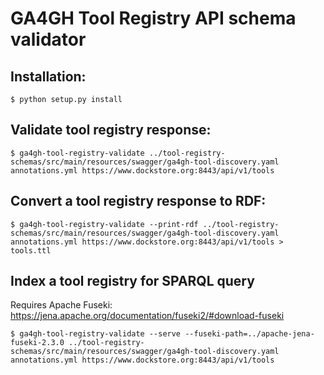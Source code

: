 # GA4GH Tool Registry API schema validator

## Installation:

```
$ python setup.py install
```

## Validate tool registry response:

```
$ ga4gh-tool-registry-validate ../tool-registry-schemas/src/main/resources/swagger/ga4gh-tool-discovery.yaml annotations.yml https://www.dockstore.org:8443/api/v1/tools
```

## Convert a tool registry response to RDF:

```
$ ga4gh-tool-registry-validate --print-rdf ../tool-registry-schemas/src/main/resources/swagger/ga4gh-tool-discovery.yaml annotations.yml https://www.dockstore.org:8443/api/v1/tools > tools.ttl
```

## Index a tool registry for SPARQL query

Requires Apache Fuseki: https://jena.apache.org/documentation/fuseki2/#download-fuseki

```
$ ga4gh-tool-registry-validate --serve --fuseki-path=../apache-jena-fuseki-2.3.0 ../tool-registry-schemas/src/main/resources/swagger/ga4gh-tool-discovery.yaml annotations.yml https://www.dockstore.org:8443/api/v1/tools
```
